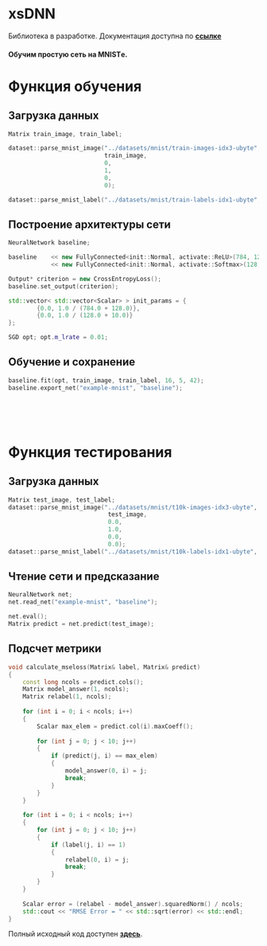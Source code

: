 # xsDNN

Библиотека в разработке. Документация доступна по __[ссылке](https://shuffle-true.github.io/xsDNN-page/)__


#### Обучим простую сеть на MNISTе.


# Функция обучения

## Загрузка данных

```cpp
Matrix train_image, train_label;

dataset::parse_mnist_image("../datasets/mnist/train-images-idx3-ubyte",
                           train_image,
                           0,
                           1,
                           0,
                           0);

dataset::parse_mnist_label("../datasets/mnist/train-labels-idx1-ubyte", train_label);
```

## Построение архитектуры сети

```cpp
NeuralNetwork baseline;

baseline    << new FullyConnected<init::Normal, activate::ReLU>(784, 128)
            << new FullyConnected<init::Normal, activate::Softmax>(128, 10);

Output* criterion = new CrossEntropyLoss();
baseline.set_output(criterion);

std::vector< std::vector<Scalar> > init_params = {
        {0.0, 1.0 / (784.0 + 128.0)},
        {0.0, 1.0 / (128.0 + 10.0)}
};

SGD opt; opt.m_lrate = 0.01;
```

## Обучение и сохранение

```cpp
baseline.fit(opt, train_image, train_label, 16, 5, 42);
baseline.export_net("example-mnist", "baseline");
```

 <br>
 <br>
 <br>

# Функция тестирования

## Загрузка данных

```cpp
Matrix test_image, test_label;
dataset::parse_mnist_image("../datasets/mnist/t10k-images-idx3-ubyte",
                            test_image,
                            0.0,
                            1.0,
                            0.0,
                            0.0);
dataset::parse_mnist_label("../datasets/mnist/t10k-labels-idx1-ubyte", test_label);
```

## Чтение сети и предсказание


```cpp
NeuralNetwork net;
net.read_net("example-mnist", "baseline");

net.eval();
Matrix predict = net.predict(test_image);
```


## Подсчет метрики

```cpp
void calculate_mseloss(Matrix& label, Matrix& predict)
{
    const long ncols = predict.cols();
    Matrix model_answer(1, ncols);
    Matrix relabel(1, ncols);
    
    for (int i = 0; i < ncols; i++)
    {
        Scalar max_elem = predict.col(i).maxCoeff();
    
        for (int j = 0; j < 10; j++)
        {
            if (predict(j, i) == max_elem)
            {
                model_answer(0, i) = j;
                break;
            }
        }
    }
    
    for (int i = 0; i < ncols; i++)
    {
        for (int j = 0; j < 10; j++)
        {
            if (label(j, i) == 1)
            {
                relabel(0, i) = j;
                break;
            }
        }
    }
    
    Scalar error = (relabel - model_answer).squaredNorm() / ncols;
    std::cout << "RMSE Error = " << std::sqrt(error) << std::endl;
}
```

Полный исходный код доступен __[здесь](https://github.com/shuffle-true/dl_new/tree/main/example/mnist)__.